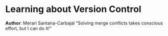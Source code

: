 # Learning about Version Control
**Author**: Merari Santana-Carbajal
“Solving merge conflicts takes conscious effort, but I can do it!”

